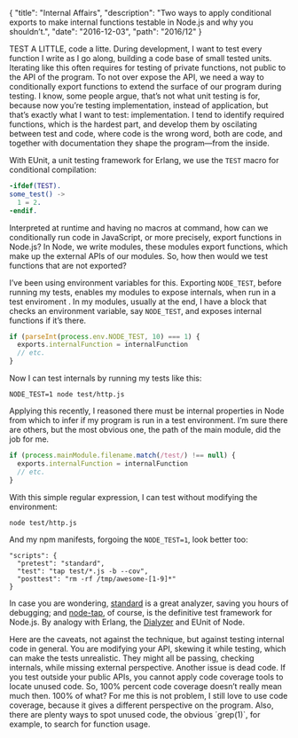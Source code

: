 {
  "title": "Internal Affairs",
  "description": "Two ways to apply conditional exports to make internal functions testable in Node.js and why you shouldn’t.",
  "date": "2016-12-03",
  "path": "2016/12"
}

TEST A LITTLE, code a litte. During development, I want to test every function I write as I go along, building a code base of small tested units. Iterating like this often requires for testing of private functions, not public to the API of the program. To not over expose the API, we need a way to conditionally export functions to extend the surface of our program during testing. I know, some people argue, that’s not what unit testing is for, because now you’re testing implementation, instead of application, but that’s exactly what I want to test: implementation. I tend to identify required functions, which is the hardest part, and develop them by oscilating between test and code, where code is the wrong word, both are code, and together with documentation they shape the program—from the inside.

With EUnit, a unit testing framework for Erlang, we use the `TEST` macro for conditional compilation:

```erlang
-ifdef(TEST).
some_test() ->
  1 = 2.
-endif.
```

Interpreted at runtime and having no macros at command, how can we conditionally run code in JavaScript, or more precisely, export functions in Node.js? In Node, we write modules, these modules export functions, which make up the external APIs of our modules. So, how then would we test functions that are not exported?

I’ve been using environment variables for this. Exporting `NODE_TEST`, before running my tests, enables my modules to expose internals, when run in a test enviroment
. In my modules, usually at the end, I have a block that checks an environment variable, say `NODE_TEST`, and exposes internal functions if it’s there.


```js
if (parseInt(process.env.NODE_TEST, 10) === 1) {
  exports.internalFunction = internalFunction
  // etc.
}
```

Now I can test internals by running my tests like this:

```
NODE_TEST=1 node test/http.js
```

Applying this recently, I reasoned there must be internal properties in Node from which to infer if my program is run in a test environment. I’m sure there are others, but the most obvious one, the path of the main module, did the job for me.

```js
if (process.mainModule.filename.match(/test/) !== null) {
  exports.internalFunction = internalFunction
  // etc.
}
```

With this simple regular expression, I can test without modifying the environment:

```
node test/http.js
```

And my npm manifests, forgoing the `NODE_TEST=1`, look better too:

```
"scripts": {
  "pretest": "standard",
  "test": "tap test/*.js -b --cov",
  "posttest": "rm -rf /tmp/awesome-[1-9]*"
}
```

In case you are wondering, [standard](http://standardjs.com/) is a great analyzer, saving you hours of debugging; and [node-tap](http://www.node-tap.org/), of course, is the definitive test framework for Node.js. By analogy with Erlang, the [Dialyzer](http://erlang.org/doc/man/dialyzer.html) and EUnit of Node.

Here are the caveats, not against the technique, but against testing internal code in general. You are modifying your API, skewing it while testing, which can make the tests unrealistic. They might all be passing, checking internals, while missing external perspective. Another issue is dead code. If you test outside your public APIs, you cannot apply code coverage tools to locate unused code. So, 100% percent code coverage doesn’t really mean much then. 100% of what? For me this is not problem, I still love to use code coverage, because it gives a different perspective on the program. Also, there are plenty ways to spot unused code, the obvious ´grep(1)`, for example, to search for function usage.

